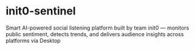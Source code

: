 # init0-sentinel
Smart AI-powered social listening platform built by team init0 — monitors public sentiment, detects trends, and delivers audience insights across platforms via Desktop
